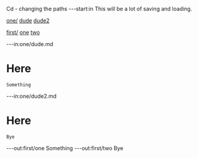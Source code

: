 Cd - changing the paths
---start:in
This will be a lot of saving and loading.

[one/](# "cd: load")
[dude](dude.md "load:")
[dude2](dude2.md "load:")
[](# "cd: load")

[first/](# "cd: save")
[one](#dude::here "save:")
[two](#dude2::here "save:")
[](# "cd: save")

---in:one/dude.md
# Here

    Something

---in:one/dude2.md
# Here

    Bye
---out:first/one
Something
---out:first/two
Bye



